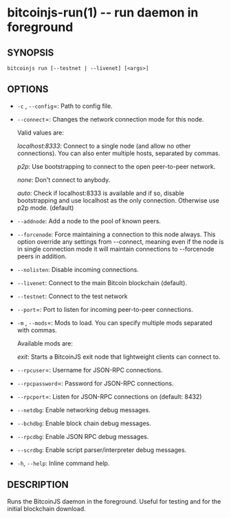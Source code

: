 bitcoinjs-run(1) -- run daemon in foreground
============================================

## SYNOPSIS

    bitcoinjs run [--testnet | --livenet] [<args>]

## OPTIONS

  * `-c` <file>, `--config`=<file>:
    Path to config file.

  * `--connect`=<setting>:
    Changes the network connection mode for this node.

    Valid values are:

    _localhost:8333_:
    Connect to a single node (and allow no other connections). You can
    also enter multiple hosts, separated by commas.

    _p2p_:
    Use bootstrapping to connect to the open peer-to-peer network.

    _none_:
    Don't connect to anybody.

    _auto_:
    Check if localhost:8333 is available and if so, disable
    bootstrapping and use localhost as the only connection. Otherwise
    use p2p mode. (default)

  * `--addnode`:
    Add a node to the pool of known peers.

  * `--forcenode`:
    Force maintaining a connection to this node always. This
    option override any settings from --connect, meaning even if
    the node is in single connection mode it will maintain connections
    to --forcenode peers in addition.

  * `--nolisten`:
    Disable incoming connections.

  * `--livenet`:
    Connect to the main Bitcoin blockchain (default).

  * `--testnet`:
    Connect to the test network

  * `--port`=<port>:
    Port to listen for incoming peer-to-peer connections.

  * `-m` <mods>, `--mods`=<mods>:
    Mods to load. You can specify multiple mods separated with commas.

    Available mods are:

    _exit_:
    Starts a BitcoinJS exit node that lightweight clients can connect
    to.

  * `--rpcuser`=<username>:
    Username for JSON-RPC connections.

  * `--rpcpassword`=<password>:
    Password for JSON-RPC connections.

  * `--rpcport`=<port>:
    Listen for JSON-RPC connections on <port> (default: 8432)

  * `--netdbg`:
    Enable networking debug messages.

  * `--bchdbg`:
    Enable block chain debug messages.

  * `--rpcdbg`:
    Enable JSON RPC debug messages.

  * `--scrdbg`:
    Enable script parser/interpreter debug messages.

  * `-h`, `--help`:
    Inline command help.

## DESCRIPTION

Runs the BitcoinJS daemon in the foreground. Useful for testing and
for the initial blockchain download.

